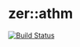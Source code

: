 # zer::athm

[![Build Status](https://travis-ci.com/ZERDICORP/athm-lib.svg?branch=master)](https://travis-ci.com/ZERDICORP/athm-lib)

